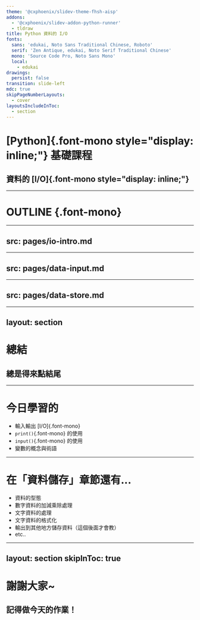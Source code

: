 ```yaml
---
theme: '@cxphoenix/slidev-theme-fhsh-aisp'
addons:
  - '@cxphoenix/slidev-addon-python-runner'
  - tldraw
title: Python 資料的 I/O
fonts:
  sans: 'edukai, Noto Sans Traditional Chinese, Roboto'
  serif: 'Zen Antique, edukai, Noto Serif Traditional Chinese'
  mono: 'Source Code Pro, Noto Sans Mono'
  local:
    - edukai
drawings:
  persist: false
transition: slide-left
mdc: true
skipPageNumberLayouts:
  - cover
layoutsIncludeInToc:
  - section
---
```


# [Python]{.font-mono style="display: inline;"} 基礎課程

## 資料的 [I/O]{.font-mono style="display: inline;"}

---

# OUTLINE {.font-mono}

<CustomToc />

---
src: pages/io-intro.md
---

---
src: pages/data-input.md
---

---
src: pages/data-store.md
---

---
layout: section
---

# 總結

## 總是得來點結尾

---

# 今日學習的

* 輸入輸出 [I/O]{.font-mono}
* `print()`{.font-mono} 的使用
* `input()`{.font-mono} 的使用
* 變數的概念與術語

---

# 在「資料儲存」章節還有...

* 資料的型態
* 數字資料的加減乘除處理
* 文字資料的處理
* 文字資料的格式化
* 輸出到其他地方儲存資料（這個後面才會教）
* etc..

---
layout: section
skipInToc: true
---

# 謝謝大家~

## 記得做今天的作業！